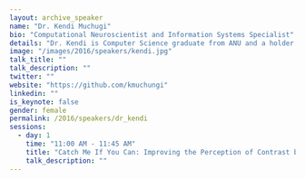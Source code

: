 ```yaml
---
layout: archive_speaker
name: "Dr. Kendi Muchugi"
bio: "Computational Neuroscientist and Information Systems Specialist"
details: "Dr. Kendi is Computer Science graduate from ANU and a holder of masters degree in Information Systems from the University of Surrey. Her doctoral research is in the field of computational neuroscience and primarily involves computational representation of visual processing within the retina, whilst simulating involvement of retina lateral neurons and allowing the convergence of Rod and Cone systems for the purpose of informing the design and development of retinal prosthesis."
image: "/images/2016/speakers/kendi.jpg"
talk_title: ""
talk_description: ""
twitter: ""
website: "https://github.com/kmuchungi"
linkedin: ""
is_keynote: false
gender: female
permalink: /2016/speakers/dr_kendi
sessions:
  - day: 1
    time: "11:00 AM - 11:45 AM"
    title: "Catch Me If You Can: Improving the Perception of Contrast by Introducing the Convergence of Retinal Neurons."
    talk_description: ""
---
```

